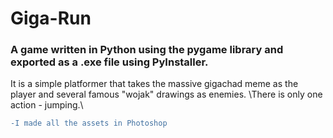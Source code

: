 # Giga-Run
### A game written in Python using the pygame library and exported as a .exe file using PyInstaller.
It is a simple platformer that takes the massive gigachad meme as the player and several famous "wojak" drawings as enemies. \There is only one action - jumping.\
```diff
-I made all the assets in Photoshop
```
